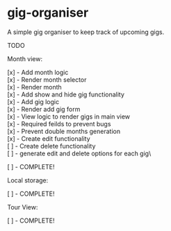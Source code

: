 # gig-organiser

A simple gig organiser to keep track of upcoming gigs.

TODO

Month view:

[x] - Add month logic\
[x] - Render month selector\
[x] - Render month\
[x] - Add show and hide gig functionality\
[x] - Add gig logic\
[x] - Render add gig form\
[x] - View logic to render gigs in main view\
[x] - Required feilds to prevent bugs\
[x] - Prevent double months generation\
[x] - Create edit functionality\
[ ] - Create delete functionality\
[ ] - generate edit and delete options for each gig\

[ ] - COMPLETE!

Local storage:

[ ] - COMPLETE!

Tour View:

[ ] - COMPLETE!
